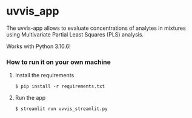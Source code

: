 # uvvis_app
The uvvis-app allows to evaluate concentrations of analytes in mixtures using Multivariate Partial Least Squares (PLS) analysis. 

Works with Python 3.10.6!


### How to run it on your own machine

1. Install the requirements

   ```
   $ pip install -r requirements.txt
   ```

2. Run the app

   ```
   $ streamlit run uvvis_streamlit.py
   ```
